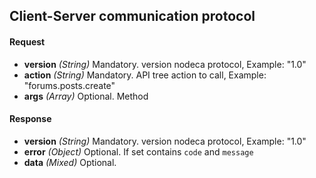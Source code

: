## Client-Server communication protocol

#### Request

- **version**   _(String)_ Mandatory. version nodeca protocol, Example: "1.0"
- **action**    _(String)_ Mandatory. API tree action to call, Example: "forums.posts.create"
- **args**      _(Array)_  Optional. Method 

#### Response

- **version**   _(String)_ Mandatory. version nodeca protocol, Example: "1.0"
- **error**     _(Object)_ Optional. If set contains `code` and `message`
- **data**      _(Mixed)_  Optional.
